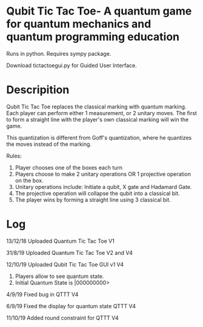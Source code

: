 # Qubit Tic Tac Toe- A quantum game for quantum mechanics and quantum programming education
Runs in python. Requires sympy package. 

Download tictactoegui.py for Guided User Interface. 

# Descripition
Qubit Tic Tac Toe replaces the classical marking with quantum marking. Each player can perform either 1 measurement, or 2 unitary moves. The first to form a straight line with the player's own classical marking will win the game.

This quantization is different from Goff's quantization, where he quantizes the moves instead of the marking.

Rules: 
1. Player chooses one of the boxes each turn 
2. Players choose to make 2 unitary operations OR 1 projective operation on the box.
3. Unitary operations include: Initiate a qubit, X gate and Hadamard Gate.
4. The projective operation will collapse the qubit into a classical bit.
5. The player wins by forming a straight line using 3 classical bit. 



# Log
13/12/18 Uploaded Quantum Tic Tac Toe V1 

31/8/19 Uploaded Quantum Tic Tac Toe V2 and V4

12/10/19 Uploaded Qubit Tic Tac Toe GUI v1
V4 
1. Players allow to see quantum state.
2. Initial Quantum State is |000000000> 

4/9/19 Fixed bug in QTTT V4

6/9/19 Fixed the display for quantum state QTTT V4

11/10/19 Added round constraint for QTTT V4
